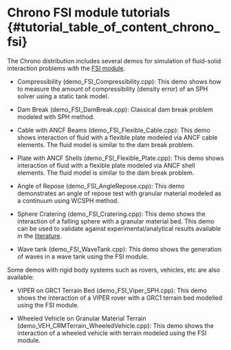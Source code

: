 Chrono FSI module tutorials {#tutorial_table_of_content_chrono_fsi}
===========================

The Chrono distribution includes several demos for simulation of fluid-solid interaction problems with the [FSI module](group__fsi.html).

- Compressibility (demo_FSI_Compressibility.cpp): This demo shows how to measure the amount of compressibility (density error) of an SPH solver using a static tank model.

- Dam Break (demo_FSI_DamBreak.cpp): Classical dam break problem modeled with SPH method.

- Cable with ANCF Beams (demo_FSI_Flexible_Cable.cpp): This demo shows interaction of fluid with a flexible plate modeled via ANCF cable elements. The fluid model is similar to the dam break problem.

- Plate with ANCF Shells (demo_FSI_Flexible_Plate.cpp): This demo shows interaction of fluid with a flexible plate modeled via ANCF shell elements. The fluid model is similar to the dam break problem.

- Angle of Repose (demo_FSI_AngleRepose.cpp): This demo demonstrates an angle of repose test with granular material modeled as a continuum using WCSPH method.

- Sphere Cratering (demo_FSI_Cratering.cpp): This demo shows the interaction of a falling sphere with a granular material bed. This demo can be used to validate against experimental/analytical results available in the [literature](https://www.sciencedirect.com/science/article/pii/S0045782521003534?ref=pdf_download&fr=RR-2&rr=8c4472d7d99222ff).

- Wave tank (demo_FSI_WaveTank.cpp): This demo shows the generation of waves in a wave tank using the FSI module.

Some demos with rigid body systems such as rovers, vehicles, etc are also available:

- VIPER on GRC1 Terrain Bed (demo_FSI_Viper_SPH.cpp): This demo shows the interaction of a VIPER rover with a GRC1 terrain bed modelled using the FSI module.

- Wheeled Vehicle on Granular Material Terrain (demo_VEH_CRMTerrain_WheeledVehicle.cpp): This demo shows the interaction of a wheeled vehicle with terrain modeled using the FSI module.